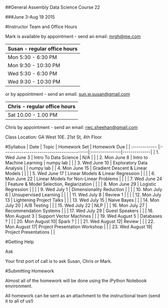 ##General Assembly Data Science Course 22 

###June 3-Aug 19 2015

#Instructor Team and Office Hours

Mark is available by appointment - send an email: mrgh@me.com



|  Susan - regular office hours | 
| :------------ |
| Mon  5:30 - 6:30 PM    | 
| Mon  9:30 - 10:30 PM    | 
| Wed  5:30 - 6:30 PM   | 
| Wed 9:30 - 10:30 PM   |     

or by appointment - send an email: sun.w.susan@gmail.com


|  Chris - regular office hours | 
| :------------ |
| Sat  10.00 - 1.00 PM    | 

Chris by appointment - send an email: rwc.sheehan@gmail.com

Class Location: GA West 10E. 21st St, 4th Floor

#Syllabus
| Date          | Topic                                     | Homework Set   | Homework Due |
| :------------ |:------------------------------------------|:---------------|--------------|
| 1. Wed June 3    | Intro To Data Science                     | N/A            |              |
| 2. Mon June 8    | Intro to Machine Learning                 | numpy lab      |              |
| 3. Wed June 10   | Exploratory Data Analysis                 |                | numpy lab    |
| 4. Mon June 15   | Gradient Descent & Linear Models          |                |              |
| 5. Wed June 17   | Linear Models & Linear Regression         |                |              |
| 6. Mon June 22   | Linear Models for Non-Linear Problems     |                |              |
| 7. Wed June 24   | Feature & Model Selection, Reglarization  |                |              |
| 8. Mon June 29   | Logistic Regression                       |                |              |
| 9. Wed July 1    | Dimensionality Reduction                  |                |              |
| 10. Mon July 6   | Unsupervised Learning                     |                |              |
| 11. Wed July 8   | Review 1                                  |                |              |
| 12. Mon July 13  | Lightening Project Talks                    |                |
| 13. Wed July 15  | Naive Bayes                    |                |
| 14. Mon July 20  | A/B Testing                           |                |
| 15. Wed July 22  | NLP          |                |
| 16. Mon July 27  |  Recommendation Systems                |                |
| 17. Wed July 29  |  Guest Speakers       |                |
| 18. Mon August 3 | Support Vector Machines    |                |
| 19. Wed August 5 | Databases                ?     |                |
| 20. Mon August 10| Spark                    ?     |                |
| 21. Wed August 12| Review                         |                |
| 22. Mon August 17| Project Presentation Workshop  |                |
| 23. Wed August 19| Project Presentations          |                |

#Getting Help

Ask

Your first port of call is to ask Susan, Chris or Mark.

#Submitting Homework

Almost all of the homework will be done using the iPython Notebook environment. 

All homework can be sent as an attachment to the instructional team (send it to all of us!)
